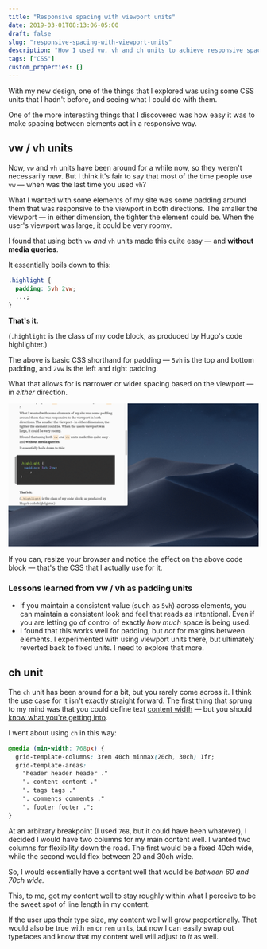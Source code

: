 ```yaml
---
title: "Responsive spacing with viewport units"
date: 2019-03-01T08:13:06-05:00
draft: false
slug: "responsive-spacing-with-viewport-units"
description: "How I used vw, vh and ch units to achieve responsive spacing in my new design."
tags: ["CSS"]
custom_properties: []
---
```


With my new design, one of the things that I explored was using some CSS units that I hadn't before, and seeing what I could do with them.

One of the more interesting things that I discovered was how easy it was to make spacing between elements act in a responsive way.

## vw / vh units

Now, `vw` and `vh` units have been around for a while now, so they weren't necessarily _new_. But I think it's fair to say that most of the time people use `vw` — when was the last time you used `vh`?

What I wanted with some elements of my site was some padding around them that was responsive to the viewport in both directions. The smaller the viewport — in either dimension, the tighter the element could be. When the user's viewport was large, it could be very roomy.

I found that using both `vw` _and_ `vh` units made this quite easy — and **without media queries**.

It essentially boils down to this:

```css
.highlight {
  padding: 5vh 2vw;
  ...;
}
```

**That's it.**

(`.highlight` is the class of my code block, as produced by Hugo's code highlighter.)

The above is basic CSS shorthand for padding — `5vh` is the top and bottom padding, and `2vw` is the left and right padding.

What that allows for is narrower or wider spacing based on the viewport — in _either_ direction.

![A block of code which has padding that changes relative to the viewport](../images/responsive-spacing.gif)

If you can, resize your browser and notice the effect on the above code block — that's the CSS that I actually use for it.

### Lessons learned from vw / vh as padding units

- If you maintain a consistent value (such as `5vh`) across elements, you can maintain a consistent look and feel that reads as intentional. Even if you are letting go of control of exactly _how much_ space is being used.
- I found that this works well for padding, but _not_ for margins between elements. I experimented with using viewport units there, but ultimately reverted back to fixed units. I need to explore that more.

## ch unit

The `ch` unit has been around for a bit, but you rarely come across it. I think the use case for it isn't exactly straight forward. The first thing that sprung to my mind was that you could define text [content width](https://practicaltypography.com/line-length.html) — but you should [know what you're getting into](https://meyerweb.com/eric/thoughts/2018/06/28/what-is-the-css-ch-unit/).

I went about using `ch` in this way:

```css
@media (min-width: 768px) {
  grid-template-columns: 3rem 40ch minmax(20ch, 30ch) 1fr;
  grid-template-areas:
    "header header header ."
    ". content content ."
    ". tags tags ."
    ". comments comments ."
    ". footer footer .";
}
```

At an arbitrary breakpoint (I used `768`, but it could have been whatever), I decided I would have two columns for my main content well. I wanted two columns for flexibility down the road. The first would be a fixed 40ch wide, while the second would flex between 20 and 30ch wide.

So, I would essentially have a content well that would be _between 60 and 70ch wide._

This, to me, got my content well to stay roughly within what I perceive to be the sweet spot of line length in my content.

If the user ups their type size, my content well will grow proportionally. That would also be true with `em` or `rem` units, but now I can easily swap out typefaces and know that my content well will adjust to _it_ as well.
